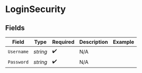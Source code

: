 # LoginSecurity


## Fields

| Field              | Type               | Required           | Description        | Example            |
| ------------------ | ------------------ | ------------------ | ------------------ | ------------------ |
| `Username`         | *string*           | :heavy_check_mark: | N/A                | <USERNAME>         |
| `Password`         | *string*           | :heavy_check_mark: | N/A                | <PASSWORD>         |